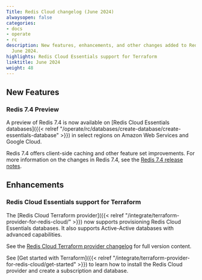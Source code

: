 ```yaml
---
Title: Redis Cloud changelog (June 2024)
alwaysopen: false
categories:
- docs
- operate
- rc
description: New features, enhancements, and other changes added to Redis Cloud during
  June 2024.
highlights: Redis Cloud Essentials support for Terraform
linktitle: June 2024
weight: 48
---
```


## New Features

### Redis 7.4 Preview

A preview of Redis 7.4 is now available on [Redis Cloud Essentials databases]({{< relref "/operate/rc/databases/create-database/create-essentials-database" >}}) in select regions on Amazon Web Services and Google Cloud.

Redis 7.4 offers client-side caching and other feature set improvements. For more information on the changes in Redis 7.4, see the [Redis 7.4 release notes](https://github.com/redis-stack/redis-stack/releases/tag/v7.4.0-rc1).

## Enhancements

### Redis Cloud Essentials support for Terraform

The [Redis Cloud Terraform provider]({{< relref "/integrate/terraform-provider-for-redis-cloud/" >}}) now supports provisioning Redis Cloud Essentials databases. It also supports Active-Active databases with advanced capabilities. 

See the [Redis Cloud Terraform provider changelog](https://github.com/RedisLabs/terraform-provider-rediscloud/blob/main/CHANGELOG.md) for full version content.

See [Get started with Terraform]({{< relref "/integrate/terraform-provider-for-redis-cloud/get-started" >}}) to learn how to install the Redis Cloud provider and create a subscription and database.